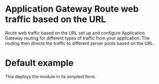 # Application Gateway Route web traffic based on the URL
Route web traffic based on the URL set up and configure Application Gateway routing for different types of traffic from your application. The routing then directs the traffic to different server pools based on the URL.

# Default example

This deploys the module in its simplest form.

